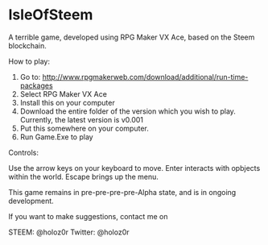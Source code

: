 # IsleOfSteem
A terrible game, developed using RPG Maker VX Ace, based on the Steem blockchain.

How to play:

1. Go to: http://www.rpgmakerweb.com/download/additional/run-time-packages
2. Select RPG Maker VX Ace
3. Install this on your computer
4. Download the entire folder of the version which you wish to play.
    Currently, the latest version is v0.001
5. Put this somewhere on your computer.
6. Run Game.Exe to play

Controls:

Use the arrow keys on your keyboard to move.
Enter interacts with opbjects within the world.
Escape brings up the menu.

This game remains in pre-pre-pre-pre-Alpha state, and is in ongoing development. 

If you want to make suggestions, contact me on 

STEEM: @holoz0r
Twitter: @holoz0r 
